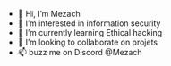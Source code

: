 - 👋 Hi, I’m Mezach
- 👀 I’m interested in information security 
- 🌱 I’m currently learning Ethical hacking 
- 💞️ I’m looking to collaborate on projets
- 📫 buzz me on Discord @Mezach

<!---
xy-tester/xy-tester is a ✨ special ✨ repository because its `README.md` (this file) appears on your GitHub profile.
You can click the Preview link to take a look at your changes.
--->
